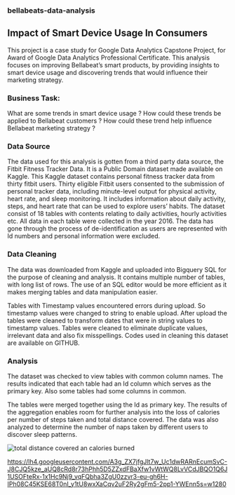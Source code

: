 ### bellabeats-data-analysis

## Impact of Smart Device Usage In Consumers

This project is a  case study for Google Data Analytics Capstone Project, for Award of Google Data Analytics Professional Certificate.
This analysis focuses on improving Bellabeat’s smart products, by providing insights to smart device usage and discovering  trends that would influence their marketing strategy.

### Business Task:

What are some trends in smart device usage ?
How could these trends be applied to Bellabeat customers ?
How could these trend help influence Bellabeat marketing strategy ?

### Data Source

  The data used for this analysis is gotten from a third party data source, the  Fitbit Fitness Tracker Data. It is a Public Domain dataset made available on Kaggle. This Kaggle dataset contains personal fitness tracker data from thirty fitbit users. Thirty eligible Fitbit users consented to the submission of personal tracker data, including minute-level output for physical activity, heart rate, and sleep monitoring. It includes information about daily activity, steps, and heart rate that can be used to explore users’ habits.
  The dataset consist of 18 tables with contents relating to daily activities, hourly activities etc.  All data in each table were collected in the year 2016. The data has gone through the process of de-identification as users are represented with Id numbers and personal information were excluded.

### Data Cleaning

The data was downloaded from Kaggle and uploaded into Bigquery SQL for the purpose of cleaning and analysis. It contains multiple number of tables, with long list of rows. The use of an SQL editor would be more efficient as it makes merging tables and data manipulation easier.

  Tables with Timestamp values encountered errors during upload. So timestamp values were changed to string to enable upload.  After upload the tables were cleaned to transform dates that were in string values to timestamp values. Tables were cleaned to eliminate duplicate values, irrelevant data and also fix misspellings. Codes used in cleaning this dataset are available on GITHUB. 

### Analysis

The dataset was checked to view tables with common column names. The results indicated that each table had an Id column which serves as the primary key. Also some tables had some columns in common.

The tables were merged together using the Id as primary key. The results of the aggregation enables room for further analysis into the loss of calories per number of steps taken and total distance covered. The data was also analyzed to determine the number of naps taken by different users to discover sleep patterns.



![total distance covered an calories burned]([relative/path/to/Total_distance_calories.png](https://github.com/ahmadbellooooo/bellabeats-data-analysis/blob/main/Total_distance_calories.png)?raw=true "corellation between calories burned and distance covered")


https://lh4.googleusercontent.com/A3g_ZX7jfgJlt7w_Uc1dwRARnEcumSvC-J8CJQ5kze_aUQ8cRd8r73hPhh5D5ZZxdFBaXfw1vWtWQ8LvVCdJBQO1Q6J1USOFteRx-1x1Hc9Nj9_vqFQbha3ZgU0zzvr3-eu-gh6H-IPh08C45KSE68T0nI_y1tU8wxXaCqv2uF2Ry2gFm5-2pp1-YWEnn5s=w1280
